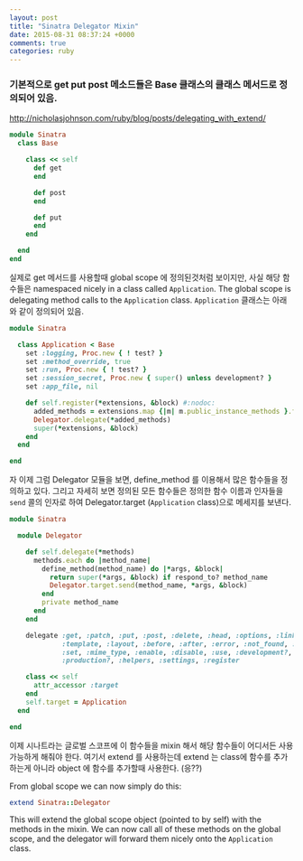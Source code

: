 ```yaml
---
layout: post
title: "Sinatra Delegator Mixin"
date: 2015-08-31 08:37:24 +0000
comments: true
categories: ruby
---
```



### 기본적으로 get put post 메소드들은 Base 클래스의 클래스 메서드로 정의되어 있음.

http://nicholasjohnson.com/ruby/blog/posts/delegating_with_extend/


```ruby
module Sinatra
  class Base

    class << self
      def get
      end

      def post
      end

      def put
      end
    end

  end
end
```

실제로 get 메서드를 사용할때 global scope 에 정의된것처럼 보이지만, 사실 해당 함수들은 namespaced nicely in a class called `Application`. The global scope is delegating method calls to the `Application` class. `Application` 클래스는 아래와 같이 정의되어 있음.

```ruby
module Sinatra

  class Application < Base
    set :logging, Proc.new { ! test? }
    set :method_override, true
    set :run, Proc.new { ! test? }
    set :session_secret, Proc.new { super() unless development? }
    set :app_file, nil

    def self.register(*extensions, &block) #:nodoc:
      added_methods = extensions.map {|m| m.public_instance_methods }.flatten
      Delegator.delegate(*added_methods)
      super(*extensions, &block)
    end
  end

end
```

자 이제 그럼 Delegator 모듈을 보면, define_method 를 이용해서 많은 함수들을 정의하고 있다. 그리고 자세히 보면 정의된 모든 함수들은 정의한 함수 이름과 인자들을 `send` 콜의 인자로 하여 Delegator.target (`Application` class)으로 메세지를 보낸다.

```ruby
module Sinatra

  module Delegator

    def self.delegate(*methods)
      methods.each do |method_name|
        define_method(method_name) do |*args, &block|
          return super(*args, &block) if respond_to? method_name
          Delegator.target.send(method_name, *args, &block)
        end
        private method_name
      end
    end

    delegate :get, :patch, :put, :post, :delete, :head, :options, :link, :unlink,
             :template, :layout, :before, :after, :error, :not_found, :configure,
             :set, :mime_type, :enable, :disable, :use, :development?, :test?,
             :production?, :helpers, :settings, :register

    class << self
      attr_accessor :target
    end
    self.target = Application
  end

end

```

이제 시나트라는 글로벌 스코프에 이 함수들을 mixin 해서 해당 함수들이 어디서든 사용가능하게 해줘야 한다. 여기서 extend 를 사용하는데 extend 는 class에 함수를 추가하는게 아니라 object 에 함수를 추가할때 사용한다. (응??)

From global scope we can now simply do this:

```ruby
extend Sinatra::Delegator
```

This will extend the global scope object (pointed to by self) with the methods in the mixin. We can now call all of these methods on the global scope, and the delegator will forward them nicely onto the `Application` class.



